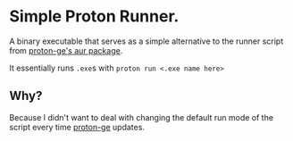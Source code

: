 # Simple Proton Runner.

A binary executable that serves as a simple alternative to the runner script from [proton-ge's aur package](https://aur.archlinux.org/packages/proton-ge-custom-bin).

It essentially runs `.exe`s with `proton run <.exe name here>`

## Why?

Because I didn't want to deal with changing the default run mode of the script every time [proton-ge](https://aur.archlinux.org/packages/proton-ge-custom-bin) updates.
